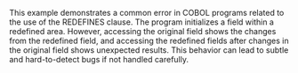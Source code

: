 This example demonstrates a common error in COBOL programs related to the use of the REDEFINES clause. The program initializes a field within a redefined area. However, accessing the original field shows the changes from the redefined field, and accessing the redefined fields after changes in the original field shows unexpected results. This behavior can lead to subtle and hard-to-detect bugs if not handled carefully.